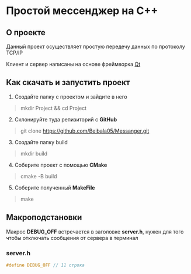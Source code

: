 # Простой мессенджер на C++

## О проекте
Данный проект осуществляет простую передечу данных по протоколу TCP/IP

Клиент и сервер написаны на основе фреймворка [Qt](https://www.qt.io/)


## Как скачать и запустить проект
1. Создайте папку с проектом и зайдите в него
> mkdir Project && cd Project

2. Склонируйте туда репизиторий с **GitHub**
> git clone https://github.com/Beibala05/Messanger.git

3. Создайте папку build
> mkdir build

4. Соберите проект с помощью **CMake**
> cmake -B build 

5. Соберите полученный **MakeFile**
> make

## Макроподстановки

Макрос **DEBUG_OFF** встречается в заголовке **server.h**, нужен для того чтобы отключать сообщения от сервера в терминал

### server.h
```C++
#define DEBUG_OFF // 11 строка
```